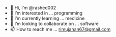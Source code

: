 - 👋 Hi, I’m @rashed002
- 👀 I’m interested in ... programming
- 🌱 I’m currently learning ... medicine
- 💞️ I’m looking to collaborate on ... software
- 📫 How to reach me ... rimujahan67@gmail.com

<!---
rashed002/rashed002 is a ✨ special ✨ repository because its `README.md` (this file) appears on your GitHub profile.
You can click the Preview link to take a look at your changes.
--->

